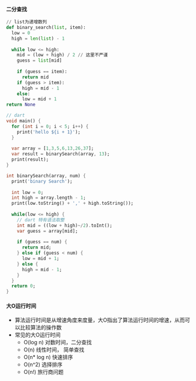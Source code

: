 #### 二分查找

```python
// list为递增数列
def binary_search(list, item):
  low = 0
  high = len(list) - 1
  
  while low <= high:
    mid = (low + high) / 2 // 这里不严谨
    guess = list[mid]
    
    if (guess == item):
      return mid
    if (guess > item):
      high = mid - 1
    else:
      low = mid + 1
return None
```



```dart
// dart 
void main() {
  for (int i = 0; i < 5; i++) {
    print('hello ${i + 1}');
  }
  
  var array = [1,3,5,6,13,26,37];
  var result = binarySearch(array, 13);
  print(result);
}

int binarySearch(array, num) {
  print('binary Search');
  
  int low = 0;
  int high = array.length - 1;
  print(low.toString() + ',' + high.toString());
  
  while(low <= high) {
    // dart 特有语法取整
    int mid = ((low + high)~/2).toInt();
    var guess = array[mid];
    
    if (guess == num) {
      return mid;
    } else if (guess < num) {
      low = mid + 1;
    } else {
      high = mid - 1;
    }
  }
  return 0;
}
```



#### 大O运行时间

* 算法运行时间是从增速角度来度量，大O指出了算法运行时间的增速，从而可以比较算法的操作数
* 常见的大O运行时间
  * O(log n) 对数时间，二分查找
  * O(n) 线性时间， 简单查找
  * O(n* log n) 快速排序
  * O(n^2) 选择排序
  * O(n!) 旅行商问题

  